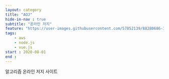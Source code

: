 ```yaml
---
layout: category
title: "AOJ"
hide-in-nav : true
subtitle: "온라인 저지"
feature: "https://user-images.githubusercontent.com/57852139/88280686-35e47180-cd21-11ea-8cf0-93ece8a68dee.png"
tags:
    - aws
    - node.js
    - vue.js
start : 2020-08-01
end : 
---
```


알고리즘 온라인 저지 사이트